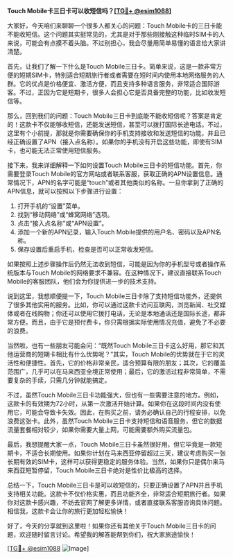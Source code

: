 **Touch Mobile卡三日卡可以收短信吗？[[TG💪+ @esim1088](https://t.me/s/esim1088)]**

大家好，今天咱们来聊聊一个很多人都关心的问题：Touch Mobile卡的三日卡能不能收短信。这个问题其实挺常见的，尤其是对于那些刚接触这种临时SIM卡的人来说，可能会有点摸不着头脑。不过别担心，我会尽量用简单易懂的语言给大家讲清楚。

首先，让我们了解一下什么是Touch Mobile三日卡。简单来说，这是一款非常方便的短期SIM卡，特别适合短期旅行者或者需要在短时间内使用本地网络服务的人群。它的优点是价格便宜、激活方便，而且支持多种语言服务，非常适合国际游客。不过，正因为它是短期卡，很多人会担心它是否具备完整的功能，比如收发短信等。

那么，回到我们的问题：Touch Mobile三日卡到底能不能收短信呢？答案是肯定的！这款卡不仅能够收短信，还能发送短信，甚至可以拨打国际长途电话。不过，这里有个小前提，那就是你需要确保你的手机支持接收和发送短信的功能，并且已经正确设置了APN（接入点名称）。如果你的手机没有开启这些功能，即使有SIM卡，也可能无法正常使用短信服务。

接下来，我来详细解释一下如何设置Touch Mobile三日卡的短信功能。首先，你需要登录Touch Mobile的官方网站或者联系客服，获取正确的APN设置信息。通常情况下，APN的名字可能是“touch”或者其他类似的名称。一旦你拿到了正确的APN信息，就可以按照以下步骤进行设置：

1. 打开手机的“设置”菜单。
2. 找到“移动网络”或“蜂窝网络”选项。
3. 点击“接入点名称”或“APN设置”。
4. 添加一个新的APN记录，输入Touch Mobile提供的用户名、密码以及APN名称。
5. 保存设置后重启手机，检查是否可以正常收发短信。

如果按照上述步骤操作后仍然无法收到短信，可能是因为你的手机型号或者操作系统版本与Touch Mobile的网络要求不兼容。在这种情况下，建议直接联系Touch Mobile的客服团队，他们会为你提供进一步的技术支持。

说到这里，我想顺便提一下，Touch Mobile三日卡除了支持短信功能外，还提供了很多其他实用的服务。比如，你可以通过这款卡访问互联网，浏览新闻、社交媒体或者在线购物；你还可以使用它拨打电话，无论是本地通话还是国际长途，都非常方便。而且，由于它是预付费卡，你只需根据实际使用情况充值，避免了不必要的浪费。

当然啦，也有一些朋友可能会问：“既然Touch Mobile三日卡这么好用，那它和其他运营商的短期卡相比有什么优势呢？”其实，Touch Mobile的优势就在于它的灵活性和便捷性。首先，它的价格非常亲民，适合预算有限的朋友；其次，它的覆盖范围广，几乎可以在马来西亚全境正常使用；最后，它的激活过程非常简单，不需要复杂的手续，只需几分钟就能搞定。

不过，虽然Touch Mobile三日卡功能强大，但也有一些需要注意的地方。例如，这款卡的有效期为72小时，从第一次激活开始计算。如果你在这段时间内没有使用它，可能会导致卡失效。因此，在购买之前，请务必确认自己的行程安排，以免浪费这张卡。此外，虽然Touch Mobile三日卡支持短信和语音服务，但它的数据流量套餐相对较少，如果你需要大量上网，可能需要额外购买流量包。

最后，我想提醒大家一点，Touch Mobile三日卡虽然很好用，但它毕竟是一款短期卡，不适合长期使用。如果你计划在马来西亚停留超过三天，建议考虑购买一张长期有效的SIM卡，这样可以获得更稳定的服务体验。当然，如果你只是偶尔来马来西亚短暂停留，Touch Mobile三日卡绝对是性价比极高的选择。

总结一下，Touch Mobile三日卡是可以收短信的，只要正确设置了APN并且手机支持相关功能。这款卡不仅价格实惠，而且功能齐全，非常适合短期旅行者。如果你对这款卡感兴趣，不妨去官网了解更多详情，或者直接联系客服咨询具体问题。相信我，这款卡会让你的旅行更加轻松愉快！

好了，今天的分享就到这里啦！如果你还有其他关于Touch Mobile三日卡的问题，欢迎随时留言讨论。希望我的解答能帮到你们，祝大家旅途愉快！

[[TG💪+ @esim1088](https://t.me/s/esim1088) ![Image](https://i.postimg.cc/4NQfJmqS/Snipaste-2025-05-13-00-14-12.png)]
